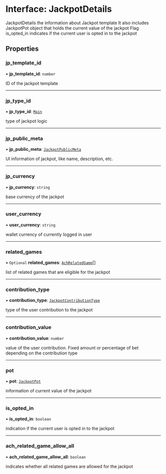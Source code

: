 # Interface: JackpotDetails

JackpotDetails the information about Jackpot template
It also includes JackpotPot object that holds the current value of the jackpot
Flag is_opted_in indicates if the current user is opted in to the jackpot

## Properties

### jp\_template\_id

• **jp\_template\_id**: `number`

ID of the jackpot template

___

### jp\_type\_id

• **jp\_type\_id**: [`Main`](../enums/JackpotType.md#main)

type of jackpot logic

___

### jp\_public\_meta

• **jp\_public\_meta**: [`JackpotPublicMeta`](JackpotPublicMeta.md)

UI information of jackpot, like name, description, etc.

___

### jp\_currency

• **jp\_currency**: `string`

base currency of the jackpot

___

### user\_currency

• **user\_currency**: `string`

wallet currency of currently logged in user

___

### related\_games

• `Optional` **related\_games**: [`AchRelatedGame`](AchRelatedGame.md)[]

list of related games that are eligible for the jackpot

___

### contribution\_type

• **contribution\_type**: [`JackpotContributionType`](../enums/JackpotContributionType.md)

type of the user contribution to the jackpot

___

### contribution\_value

• **contribution\_value**: `number`

value of the user contribution. Fixed amount or percentage of bet depending on the contribution type

___

### pot

• **pot**: [`JackpotPot`](JackpotPot.md)

information of current value of the jackpot

___

### is\_opted\_in

• **is\_opted\_in**: `boolean`

indication if the current user is opted in to the jackpot

___

### ach\_related\_game\_allow\_all

• **ach\_related\_game\_allow\_all**: `boolean`

indicates whether all related games are allowed for the jackpot
